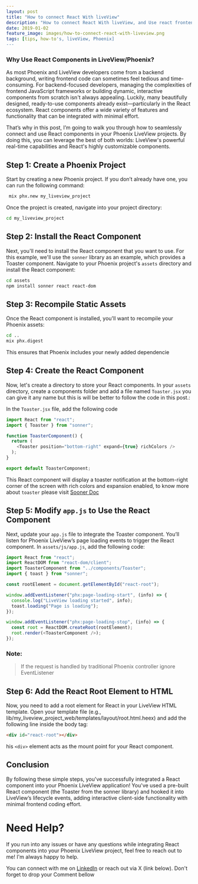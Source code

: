 ```yaml
---
layout: post
title: "How to connect React With liveView"
description: "How to connect React With liveView, and Use react frontend component in liveView/Phoenix"
date: 2019-01-02
feature_image: images/how-to-connect-react-with-liveview.png
tags: [tips, how-to's, liveView, Phoenix]
---
```


### Why Use React Components in LiveView/Phoenix?

As most Phoenix and LiveView developers come from a backend background, writing frontend code can sometimes feel tedious and time-consuming. For backend-focused developers, managing the complexities of frontend JavaScript frameworks or building dynamic, interactive components from scratch isn't always appealing. Luckily, many beautifully designed, ready-to-use components already exist—particularly in the React ecosystem. React components offer a wide variety of features and functionality that can be integrated with minimal effort.

That’s why in this post, I’m going to walk you through how to seamlessly connect and use React components in your Phoenix LiveView projects. By doing this, you can leverage the best of both worlds: LiveView's powerful real-time capabilities and React's highly customizable components.

<!--more-->

## Step 1: Create a Phoenix Project
Start by creating a new Phoenix project. If you don’t already have one, you can run the following command:
```bash
 mix phx.new my_liveview_project
```
Once the project is created, navigate into your project directory:

```bash
cd my_liveview_project
```

## Step 2: Install the React Component
Next, you'll need to install the React component that you want to use. For this example, we'll use the `sonner` library as an example, which provides a Toaster component.
Navigate to your Phoenix project's `assets` directory and install the React component:


```bash
cd assets
npm install sonner react react-dom
```

## Step 3: Recompile Static Assets
Once the React component is installed, you'll want to recompile your Phoenix assets:

```bash
cd ..
mix phx.digest
```
This ensures that Phoenix includes your newly added dependencie

## Step 4: Create the React Component
Now, let's create a directory to store your React components. In your `assets` directory, create a components folder and add a file named `Toaster.jsx` you can give it any name but this is will be better to follow the code in this post.:

In the `Toaster.jsx` file, add the following code

```javascript
import React from "react";
import { Toaster } from "sonner";

function ToasterComponent() {
  return (
    <Toaster position="bottom-right" expand={true} richColors />
  );
}

export default ToasterComponent;
```

This React component will display a toaster notification at the bottom-right corner of the screen with rich colors and expansion enabled, to know more about `toaster` please visit [Sooner Doc](https://sonner.emilkowal.ski/getting-started "Sooner Documentation")

## Step 5: Modify `app.js` to Use the React Component
Next, update your `app.js` file to integrate the Toaster component. You’ll listen for Phoenix LiveView’s page loading events to trigger the React component. In `assets/js/app.js`, add the following code:

``` javascript
import React from "react";
import ReactDOM from "react-dom/client";
import ToasterComponent from "../components/Toaster";
import { toast } from "sonner";

const rootElement = document.getElementById("react-root");

window.addEventListener("phx:page-loading-start", (info) => {
  console.log("LiveView loading started", info);
  toast.loading("Page is loading");
});

window.addEventListener("phx:page-loading-stop", (info) => {
  const root = ReactDOM.createRoot(rootElement);
  root.render(<ToasterComponent />);
});

```
### Note:
> If the request is handled by traditional Phoenix controller ignore EventListener

## Step 6: Add the React Root Element to HTML
Now, you need to add a root element for React in your LiveView HTML template. Open your template file (e.g., lib/my_liveview_project_web/templates/layout/root.html.heex) and add the following line inside the body tag:

```html
<div id="react-root"></div>
```
his `<div>` element acts as the mount point for your React component.

## Conclusion
By following these simple steps, you've successfully integrated a React component into your Phoenix LiveView application! You've used a pre-built React component (the Toaster from the sonner library) and hooked it into LiveView’s lifecycle events, adding interactive client-side functionality with minimal frontend coding effort.

# Need Help?
If you run into any issues or have any questions while integrating React components into your Phoenix LiveView project, feel free to reach out to me! I'm always happy to help.

You can connect with me on [LinkedIn](www.linkedin.com/in/adeyeye-seyi-269226213 "LinkedIn") or reach out via X (link below).
Don't forget to drop your Comment bellow